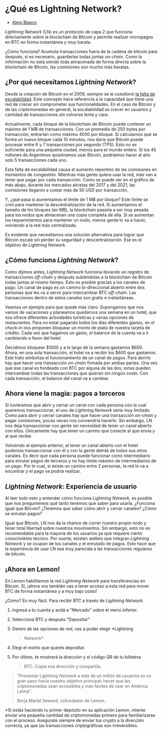 # **¿Qué es Lightning Network?**

-   [Alejo Blasco](https://wiki.lemon.me/autor/alejoblasco/)

*Lightning Network* (LN) es un protocolo de capa 2 que funciona
directamente sobre la blockchain de Bitcoin y permite realizar
micropagos en BTC en forma instantánea y muy barata.

¿Cómo funciona? Acumula transacciones fuera de la cadena de bitcoin para
después, si es necesario, guardarlas todas juntas *on-chain*. Como la
información no está siendo toda almacenada de forma directa sobre la
blockchain de Bitcoin, las comisiones son mucho más baratas.

## ¿Por qué necesitamos *Lightning Network*?

Desde la creación de Bitcoin en el 2009, siempre se le cuestionó [la
falta de
escalabilidad](https://wiki.lemon.me/que-es-el-problema-de-escalabilidad-en-blockchain-y-por-que-es-importante/).
Este concepto hace referencia a la capacidad que tiene una red de crecer
sin comprometer sus funcionalidades. En el caso de Bitcoin y de las
criptomonedas en general, la escalabilidad es crecer en usuarios y
cantidad de transacciones sin volverse lenta y cara.

Actualmente, cada bloque de la blockchain de Bitcoin puede contener un
máximo de 1 MB de transacciones. Con un promedio de 250 bytes por
transacción, entrarían como máximo 4000 por bloque. Si calculamos que se
forma un nuevo bloque cada 10 minutos, nos daría que Bitcoin puede
procesar entre 6 y 7 transacciones por segundo (TPS). Esto no es
suficiente para una pequeña ciudad, menos para el mundo entero. Si los
45 millones de Argentinos quisiéramos usar Bitcoin, podríamos hacer al
año solo 5 transacciones cada uno.

Esta falta de escalabilidad causa el aumento repentino de las comisiones
en momentos de congestión. Mientras más gente quiera usar la red, más
van a tener que pagar por cada transacción. Como se puede ver en el
gráfico de más abajo, durante los mercados alcistas del 2017 y del 2021,
las comisiones llegaron a costar más de 50 USD por transacción.

Y, ¿qué pasa si aumentamos el límite de 1 MB por bloque? Este límite se
creó para mantener la descentralización de la red. Si aumentamos el
tamaño de los bloques (en MB), la blockchain pasaría a ser muy pesada
para los nodos que almacenan una copia completa de ella. Si se aumentan
los requerimientos para mantener un nodo, menos gente lo va a hacer,
volviendo a la red más centralizada.

Es evidente que necesitamos una solución alternativa para lograr que
Bitcoin escale sin perder su seguridad y descentralización. Ese es el
objetivo de *Lightning Network.*

## ¿Cómo funciona *Lightning Network*?

Como dijimos antes, *Lightning Network* funciona llevando un registro de
transacciones *off-chain* y después subiéndolas a la blockchain de
Bitcoin todas juntas al mismo tiempo. Esto es posible gracias a los
canales de pago. Un canal de pago es un camino bi-direccional abierto
entre dos personas que les va a servir para intercambiar BTC
*off-chain*. Las transacciones dentro de estos canales son gratis e
instantáneas.

Veamos un ejemplo para que quede más claro: Supongamos que nos vamos de
vacaciones y planeamos quedarnos una semana en un hotel, que nos ofrece
diferentes actividades turísticas y varias opciones de restaurantes.
Para no estar pagando todos los días diferentes gastos, en el *check-in*
nos proponen bloquear un monto de plata de nuestra tarjeta de crédito.
Cada vez que hagamos un gasto, el balance de la cuenta va a ir cambiando
a favor del hotel.

Decidimos bloquear \$1000 y a lo largo de la semana gastamos \$600.
Ahora, en una sola transacción, el hotel va a recibir los \$600 que
gastamos. Este trato simboliza el funcionamiento de un canal de pagos.
Para abrirlo hay que hacer una transacción *on-chain* firmada por ambas
partes. Una vez que ese canal es fondeado con BTC por alguna de las dos,
estas pueden intercambiar todas las transacciones que quieran sin ningún
costo. Con cada transacción, el balance del canal va a cambiar.

## Ahora viene la magia: pagos a terceros

Si tuviéramos que abrir y cerrar un canal con cada persona con la cual
queremos transaccionar, el uso de *Lightning Network* sería muy
limitado. Como para abrir y cerrar canales hay que hacer una transacción
*on-chain* y pagar comisiones, pocas veces nos convendría hacerlo. Sin
embargo, LN nos deja transaccionar con gente sin necesidad de tener un
canal abierto con ellos. Únicamente hay que tener un camino que conecte
al que envía y al que recibe.

Volviendo al ejemplo anterior, al tener un canal abierto con el hotel
podemos transaccionar con él y con la gente detrás de todos sus otros
canales. Es decir que cada persona puede funcionar como intermediario
para enrutar pagos de terceros y no hay límite máximo de intermediarios
de un pago. Por lo cual, si existe un camino entre 2 personas, la red lo
va a encontrar y el pago se podría realizar.

## *Lightning Network*: Experiencia de usuario

Al leer todo esto y entender cómo funciona *Lightning Network*, es
posible que nos preguntemos qué tanto tenemos que saber para usarla.
¿Funciona igual que Bitcoin? ¿Tenemos que saber cómo abrir y cerrar
canales? ¿Cómo se enrutan pagos?

Igual que Bitcoin, LN nos da la chance de correr nuestro propio nodo y
tener total libertad sobre nuestros movimientos. Sin embargo, esto no es
recomendable para la mayoría de los usuarios ya que requiere cierto
conocimiento técnico. Por suerte, existen *wallets* que integran
*Lightning Network* y se ocupan de los canales y el enrutado de pagos.
Esto hace que la experiencia de usar LN sea muy parecida a las
transacciones regulares de bitcoin.

## ¡Ahora en Lemon!

En Lemon habilitamos la red *Lightning Network* para transferencias en
Bitcoin. Sí, ¡ahora vos también vas a tener acceso a esta red para mover
BTC de forma instantánea y a muy bajo costo!

¿Cómo? Es muy fácil. Para recibir BTC a través de *Lightning Network*:

1.  Ingresá a tu cuenta y andá a "Mercado" sobre el menú inferior.

2.  Seleccioná BTC y después "Depositar"

3.  Dentro de las opciones de red, vas a poder elegir *Lightning
    > Network*.

4.  Elegí el monto que querés depositar.

5.  Por último, te mostrará la dirección y el código QR de tu billetera
    > BTC. Copia esa dirección y compartila.

> "Presentar *Lightning Network* a más de un millón de usuarios es un
> gran paso hacia nuestro objetivo principal: hacer que las
> criptomonedas sean accesibles y más fáciles de usar en América
> Latina".
>
> Borja Martel Seward, cofundador de Lemon.

\*Si estás haciendo tu primer depósito en su aplicación Lemon, intente
enviar una pequeña cantidad de criptomonedas primero para familiarizarse
con el proceso. Asegurate siempre de enviar tus crypto a la dirección
correcta, ya que las transacciones criptográficas son irreversibles.
